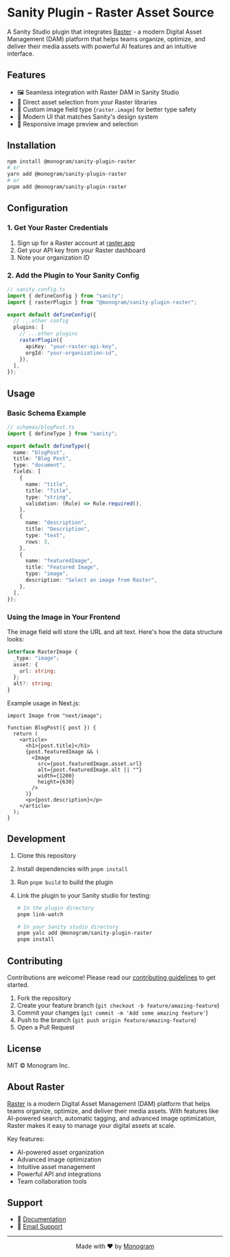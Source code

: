 # Sanity Plugin - Raster Asset Source

A Sanity Studio plugin that integrates [Raster](https://raster.app) - a modern Digital Asset Management (DAM) platform that helps teams organize, optimize, and deliver their media assets with powerful AI features and an intuitive interface.

## Features

- 🖼️ Seamless integration with Raster DAM in Sanity Studio
- 🔄 Direct asset selection from your Raster libraries
- 🎯 Custom image field type (`raster.image`) for better type safety
- 🎨 Modern UI that matches Sanity's design system
- 📱 Responsive image preview and selection

## Installation

```bash
npm install @monogram/sanity-plugin-raster
# or
yarn add @monogram/sanity-plugin-raster
# or
pnpm add @monogram/sanity-plugin-raster
```

## Configuration

### 1. Get Your Raster Credentials

1. Sign up for a Raster account at [raster.app](https://raster.app)
2. Get your API key from your Raster dashboard
3. Note your organization ID

### 2. Add the Plugin to Your Sanity Config

```typescript
// sanity.config.ts
import { defineConfig } from "sanity";
import { rasterPlugin } from "@monogram/sanity-plugin-raster";

export default defineConfig({
  // ...other config
  plugins: [
    // ...other plugins
    rasterPlugin({
      apiKey: "your-raster-api-key",
      orgId: "your-organization-id",
    }),
  ],
});
```

## Usage

### Basic Schema Example

```typescript
// schemas/blogPost.ts
import { defineType } from "sanity";

export default defineType({
  name: "blogPost",
  title: "Blog Post",
  type: "document",
  fields: [
    {
      name: "title",
      title: "Title",
      type: "string",
      validation: (Rule) => Rule.required(),
    },
    {
      name: "description",
      title: "Description",
      type: "text",
      rows: 3,
    },
    {
      name: "featuredImage",
      title: "Featured Image",
      type: "image",
      description: "Select an image from Raster",
    },
  ],
});
```

### Using the Image in Your Frontend

The image field will store the URL and alt text. Here's how the data structure looks:

```typescript
interface RasterImage {
  _type: "image";
  asset: {
    url: string;
  };
  alt?: string;
}
```

Example usage in Next.js:

```tsx
import Image from "next/image";

function BlogPost({ post }) {
  return (
    <article>
      <h1>{post.title}</h1>
      {post.featuredImage && (
        <Image
          src={post.featuredImage.asset.url}
          alt={post.featuredImage.alt || ""}
          width={1200}
          height={630}
        />
      )}
      <p>{post.description}</p>
    </article>
  );
}
```

## Development

1. Clone this repository
2. Install dependencies with `pnpm install`
3. Run `pnpm build` to build the plugin
4. Link the plugin to your Sanity studio for testing:

   ```bash
   # In the plugin directory
   pnpm link-watch

   # In your Sanity studio directory
   pnpm yalc add @monogram/sanity-plugin-raster
   pnpm install
   ```

## Contributing

Contributions are welcome! Please read our [contributing guidelines](CONTRIBUTING.md) to get started.

1. Fork the repository
2. Create your feature branch (`git checkout -b feature/amazing-feature`)
3. Commit your changes (`git commit -m 'Add some amazing feature'`)
4. Push to the branch (`git push origin feature/amazing-feature`)
5. Open a Pull Request

## License

MIT © Monogram Inc.

## About Raster

[Raster](https://raster.app) is a modern Digital Asset Management (DAM) platform that helps teams organize, optimize, and deliver their media assets. With features like AI-powered search, automatic tagging, and advanced image optimization, Raster makes it easy to manage your digital assets at scale.

Key features:

- AI-powered asset organization
- Advanced image optimization
- Intuitive asset management
- Powerful API and integrations
- Team collaboration tools

## Support

- 📝 [Documentation](https://docs.raster.app)
- 📧 [Email Support](mailto:support@raster.app)

---

<div align="center">
Made with ❤️ by <a href="https://monogram.io">Monogram</a>
</div>
